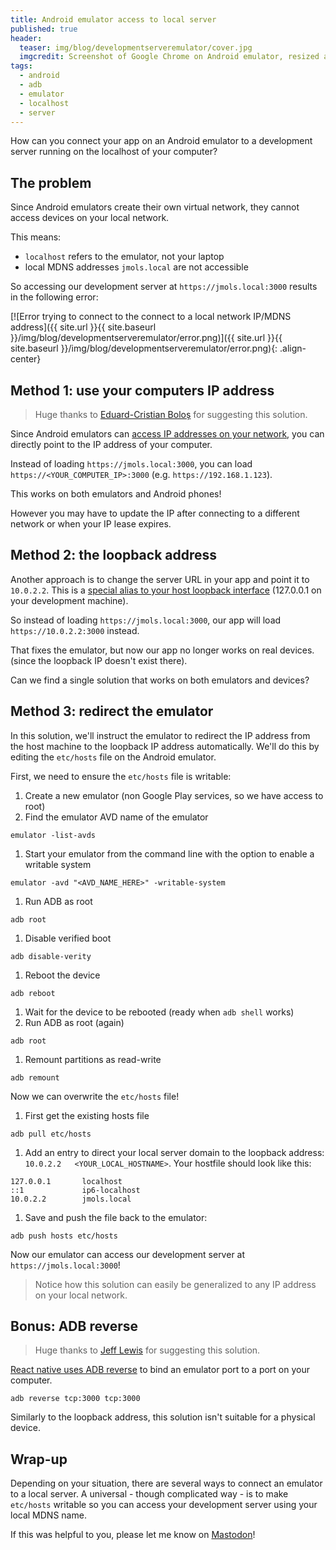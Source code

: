 ```yaml
---
title: Android emulator access to local server
published: true
header:
  teaser: img/blog/developmentserveremulator/cover.jpg
  imgcredit: Screenshot of Google Chrome on Android emulator, resized and cropped
tags:
  - android
  - adb
  - emulator
  - localhost
  - server
---
```

How can you connect your app on an Android emulator to a development server running on the localhost of your computer?

## The problem
Since Android emulators create their own virtual network, they cannot access devices on your local network.

This means:
- `localhost` refers to the emulator, not your laptop
- local MDNS addresses `jmols.local` are not accessible

So accessing our development server at `https://jmols.local:3000` results in the following error:

[![Error trying to connect to the connect to a local network IP/MDNS address]({{ site.url }}{{ site.baseurl }}/img/blog/developmentserveremulator/error.png)]({{ site.url }}{{ site.baseurl }}/img/blog/developmentserveremulator/error.png){: .align-center}

## Method 1: use your computers IP address
> Huge thanks to [Eduard-Cristian Boloș](https://androiddev.social/@EdyBolos) for suggesting this solution.

Since Android emulators can [access IP addresses on your network](https://developer.android.com/studio/run/emulator-networking#networkinglimitations), you can directly point to the IP address of your computer.

Instead of loading `https://jmols.local:3000`, you can load `https://<YOUR_COMPUTER_IP>:3000` (e.g. `https://192.168.1.123`).

This works on both emulators and Android phones!

However you may have to update the IP after connecting to a different network or when your IP lease expires.

## Method 2: the loopback address
Another approach is to change the server URL in your app and point it to `10.0.2.2`. This is a [special alias to your host loopback interface](https://developer.android.com/studio/run/emulator-networking#networkaddresses) (127.0.0.1 on your development machine).

So instead of loading `https://jmols.local:3000`, our app will load `https://10.0.2.2:3000` instead.

That fixes the emulator, but now our app no longer works on real devices. (since the loopback IP doesn't exist there).

Can we find a single solution that works on both emulators and devices?

## Method 3: redirect the emulator
In this solution, we'll instruct the emulator to redirect the IP address from the host machine to the loopback IP address automatically. We'll do this by editing the `etc/hosts` file on the Android emulator.

First, we need to ensure the `etc/hosts` file is writable:

1. Create a new emulator (non Google Play services, so we have access to root)
1. Find the emulator AVD name of the emulator
```
emulator -list-avds
```
1. Start your emulator from the command line with the option to enable a writable system
```
emulator -avd "<AVD_NAME_HERE>" -writable-system
```
1. Run ADB as root
```
adb root
```
1. Disable verified boot
```
adb disable-verity
```
1. Reboot the device
```
adb reboot
```
1. Wait for the device to be rebooted (ready when `adb shell` works)
1. Run ADB as root (again)
```
adb root
```
1. Remount partitions as read-write
```
adb remount
```

Now we can overwrite the `etc/hosts` file!

1. First get the existing hosts file
```
adb pull etc/hosts
```
1. Add an entry to direct your local server domain to the loopback address: `10.0.2.2   <YOUR_LOCAL_HOSTNAME>`. Your hostfile should look like this:

```
127.0.0.1       localhost
::1             ip6-localhost
10.0.2.2        jmols.local
```

1. Save and push the file back to the emulator:
```
adb push hosts etc/hosts
```

Now our emulator can access our development server at `https://jmols.local:3000`!

> Notice how this solution can easily be generalized to any IP address on your local network.

## Bonus: ADB reverse
> Huge thanks to [Jeff Lewis](https://androiddev.social/@jefflewis@hachyderm.io) for suggesting this solution.

[React native uses ADB reverse](https://reactnative.dev/docs/running-on-device#method-1-using-adb-reverse-recommended) to bind an emulator port to a port on your computer.

```
adb reverse tcp:3000 tcp:3000
```

Similarly to the loopback address, this solution isn't suitable for a physical device.

## Wrap-up
Depending on your situation, there are several ways to connect an emulator to a local server. A universal - though complicated way - is to make `etc/hosts` writable so you can access your development server using your local MDNS name.

If this was helpful to you, please let me know on [Mastodon](https://androiddev.social/@Jeroenmols)!
